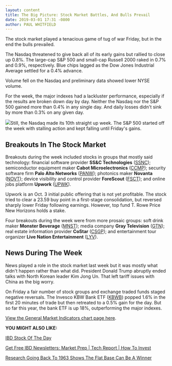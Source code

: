 ```yaml
---
layout: content
title: The Big Picture: Stock Market Battles, And Bulls Prevail
date: 2019-03-01 17:31 -0800
author: PAUL WHITFIELD
---
```






The stock market played a tenacious game of tug of war Friday, but in the end the bulls prevailed.




The Nasdaq threatened to give back all of its early gains but rallied to close up 0.8%. The large-cap S&P 500 and small-cap Russell 2000 raked in 0.7% and 0.9%, respectively. Blue chips lagged as the Dow Jones Industrial Average settled for a 0.4% advance.


Volume fell on the Nasdaq and preliminary data showed lower NYSE volume.


For the week, the major indexes had a lackluster performance, especially if the results are broken down day by day. Neither the Nasdaq nor the S&P 500 gained more than 0.4% in any single day. And daily losses didn't sink by more than 0.3% on any given day.


![](https://www.investors.com/wp-content/uploads/2019/03/MP_030119-217x300.jpg)Still, the Nasdaq made its 10th straight up week. The S&P 500 started off the week with stalling action and kept falling until Friday's gains.


Breakouts In The Stock Market
-----------------------------


Breakouts during the week included stocks in groups that mostly said technology: financial software provider **SS&C Technologies** ([SSNC](https://research.investors.com/quote.aspx?symbol=SSNC)); semiconductor equipment maker **Cabot Microelectronics** ([CCMP](https://research.investors.com/quote.aspx?symbol=CCMP)); security software firm **Palo Alto Networks** ([PANW](https://research.investors.com/quote.aspx?symbol=PANW)); photonics maker **Novanta** ([NOVT](https://research.investors.com/quote.aspx?symbol=NOVT)); device visibility and control provider **ForeScout** ([FSCT](https://research.investors.com/quote.aspx?symbol=FSCT)); and online jobs platform **Upwork** ([UPWK](https://research.investors.com/quote.aspx?symbol=UPWK)).


Upwork is an Oct. 3 initial public offering that is not yet profitable. The stock tried to clear a 23.59 buy point in a first-stage consolidation, but reversed sharply lower Friday following earnings. However, top fund T. Rowe Price New Horizons holds a stake.


Four breakouts during the week were from more prosaic groups: soft drink maker **Monster Beverage** ([MNST](https://research.investors.com/quote.aspx?symbol=MNST)); media company **Gray Television** ([GTN](https://research.investors.com/quote.aspx?symbol=GTN)); real estate information provider **CoStar** ([CSGP](https://research.investors.com/quote.aspx?symbol=CSGP)); and entertainment tour organizer **Live Nation Entertainment** ([LYV](https://research.investors.com/quote.aspx?symbol=LYV)).


News During The Week
--------------------


News played a role in the stock market last week but it was mostly what didn't happen rather than what did. President Donald Trump abruptly ended talks with North Korean leader Kim Jong Un. That left tariff issues with China as the big worry.


On Friday a fair number of stock groups and exchange traded funds staged negative reversals. The Invesco KBW Bank ETF ([KBWB](https://research.investors.com/quote.aspx?symbol=KBWB)) popped 1.6% in the first 20 minutes of trade but then retreated to a 0.5% gain for the day. But so far this year, the bank ETF is up 18%, outperforming the major indexes.


[View the General Market Indicators chart page here](https://www.investors.com/wp-content/uploads/2019/03/GMI_030419.pdf).


**YOU MIGHT ALSO LIKE:**


[IBD Stock Of The Day](https://www.investors.com/research/ibd-stock-of-the-day/)


[Get Free IBD Newsletters: Market Prep | Tech Report | How To Invest](https://shop.investors.com/offer/splashresponsive.aspx?id=newsletters-howtoinvest)


[Research Going Back To 1963 Shows The Flat Base Can Be A Winner](https://www.investors.com/how-to-invest/investors-corner/flat-base-stock-dollar-tree-breakout/)




